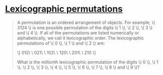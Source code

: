 # [Lexicographic permutations](https://projecteuler.net/problem=24)

> A permutation is an ordered arrangement of objects. For example, \\( 3124 \\) is one possible permutation of the digits \\( 1 \\), \\( 2 \\), \\( 3 \\) and \\( 4 \\). If all of the permutations are listed numerically or alphabetically, we call it lexicographic order. The lexicographic permutations of \\( 0 \\), \\( 1 \\) and \\( 2 \\) are:
> 
> \\[
> 012\ \ 021\ \ 102\ \ 120\ \ 201\ \ 210
> \\]
> 
> What is the millionth lexicographic permutation of the digits \\( 0 \\), \\( 1 \\), \\( 2 \\), \\( 3 \\), \\( 4 \\), \\( 5 \\), \\( 6 \\), \\( 7 \\), \\( 8 \\) and \\( 9 \\)?
